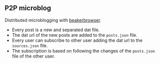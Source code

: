 ## P2P microblog

Distributed microblogging with [beakerbrowser].

* Every post is a new and separated dat file.
* The dat url of the new posts are added to the `posts.json` file.
* Every user can subscribe to other user adding the dat url to the `sources.json` file.
* The subscription is based on following the changes of the `posts.json` file of the other user.

[beakerbrowser]: https://beakerbrowser.com/

